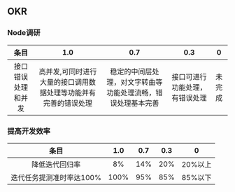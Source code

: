 ## OKR
### Node调研
 条目 | 1.0 | 0.7 | 0.3 | 0
:---:|:---:|:---:|:---:|:---:|
接口错误处理和并发|高并发,可同时进行大量的接口调用数据处理等功能并有完善的错误处理 |稳定的中间层处理，对文字转曲等功能处理流畅，错误处理基本完善| 接口可进行功能处理，有错误处理 |未完成
### 提高开发效率
 条目 | 1.0 | 0.7 | 0.3 | 0
:---:|:---:|:---:|:---:|:---:|
降低迭代回归率|8%	| 14%	| 20% |	20%以上
迭代任务提测准时率达100%|100%	|95%|	85%	|85%以下
 

